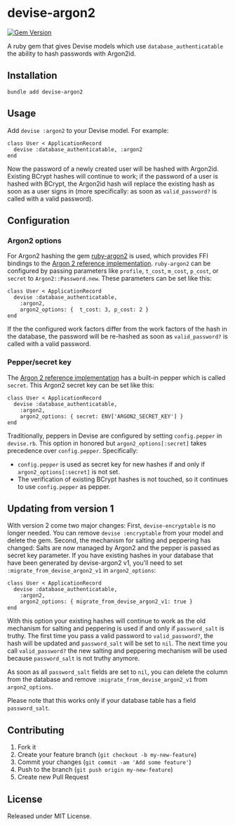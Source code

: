 # devise-argon2 
[![Gem Version](https://badge.fury.io/rb/devise-argon2.svg)](https://badge.fury.io/rb/devise-argon2)

A ruby gem that gives Devise models which use `database_authenticatable` the ability to hash
passwords with Argon2id.

## Installation

```
bundle add devise-argon2
```

## Usage

Add `devise :argon2` to your Devise model. For example:

```
class User < ApplicationRecord
  devise :database_authenticatable, :argon2
end
```

Now the password of a newly created user will be hashed with Argon2id. Existing BCrypt hashes will
continue to work; if the password of a user is hashed with BCrypt, the Argon2id hash will replace
the existing hash as soon as a user signs in (more specifically: as soon as `valid_password?`
is called with a valid password).

## Configuration

### Argon2 options

For Argon2 hashing the gem [ruby-argon2](https://github.com/technion/ruby-argon2) is used, which
provides FFI bindings to the
[Argon 2 reference implementation](https://github.com/P-H-C/phc-winner-argon2).
`ruby-argon2` can be configured by passing parameters like `profile`, `t_cost`, `m_cost`, `p_cost`,
or `secret` to `Argon2::Password.new`. These parameters can be set like this:

```
class User < ApplicationRecord
  devise :database_authenticatable,
    :argon2,
    argon2_options: {  t_cost: 3, p_cost: 2 }
end
```

If the the configured work factors differ from the work factors of the hash in the database, the
password will be re-hashed as soon as `valid_password?` is called with a valid password.

### Pepper/secret key

The [Argon 2 reference implementation](https://github.com/P-H-C/phc-winner-argon2#library) has a
built-in pepper which is called `secret`. This Argon2 secret key can be set like this:

```
class User < ApplicationRecord
  devise :database_authenticatable,
    :argon2,
    argon2_options: { secret: ENV['ARGON2_SECRET_KEY'] }
end
```

Traditionally, peppers in Devise are configured by setting `config.pepper` in `devise.rb`. This
option in honored but `argon2_options[:secret]` takes precedence over `config.pepper`. Specifically:
- `config.pepper` is used as secret key for new hashes if and only if `argon2_options[:secret]` is
not set.
- The verification of existing BCrypt hashes is not touched, so it continues to use `config.pepper`
as pepper.

## Updating from version 1

With version 2 come two major changes: First, `devise-encryptable` is no longer needed. You can
remove `devise :encryptable` from your model and delete the gem. Second, the mechanism for salting
and peppering has changed: Salts are now managed by Argon2 and the pepper is passed as secret key
parameter. If you have existing hashes in your database that have been generated by
devise-argon2 v1, you'll need to set `:migrate_from_devise_argon2_v1` in `argon2_options`:

```
class User < ApplicationRecord
  devise :database_authenticatable,
    :argon2,
    argon2_options: { migrate_from_devise_argon2_v1: true }
end
```

With this option your existing hashes will continue to work as the old mechanism for salting and
peppering is used if and only if `password_salt` is truthy. The first time you pass a valid
password to `valid_password?`, the hash will be updated and `password_salt` will be set to `nil`.
The next time you call `valid_password?` the new salting and peppering mechanism will be used
because `password_salt` is not truthy anymore.

As soon as all `password_salt` fields are set to `nil`, you can delete the column from the database
and remove `:migrate_from_devise_argon2_v1` from `argon2_options`.

Please note that this works only if your database table has a field `password_salt`.

## Contributing

1. Fork it
2. Create your feature branch (`git checkout -b my-new-feature`)
3. Commit your changes (`git commit -am 'Add some feature'`)
4. Push to the branch (`git push origin my-new-feature`)
5. Create new Pull Request

## License

Released under MIT License.
